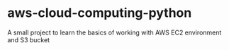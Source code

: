 # aws-cloud-computing-python
A small project to learn the basics of working with AWS EC2 environment and S3 bucket 
